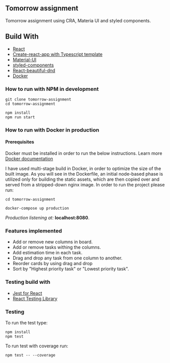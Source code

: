## Tomorrow assignment

Tomorrow assignment using CRA, Materia UI and styled components.
## Build With

* [React](https://reactjs.org/)
* [Create-react-app with Typescript template](https://create-react-app.dev/docs/adding-typescript/)
* [Material-UI](https://material-ui.com/)
* [styled-components](https://styled-components.com/)
* [React-beautiful-dnd](https://github.com/atlassian/react-beautiful-dnd) 
* [Docker](https://www.docker.com/)

### How to run with NPM in development

```
git clone tomorrow-assignment
cd tomorrow-assignment
```

```
npm install
npm run start
```

### How to run with Docker in production

#### Prerequisites 

Docker must be installed in order to run the below instructions. 
Learn more [Docker documentation](https://docs.docker.com/)

I have used multi-stage build in Docker, in order to optimize the size of the built image. 
As you will see in the Dockerfile, an initial node-based phase is utilized only for building the static assets, which are then copied over and served from a stripped-down nginx image. 
In order to run the project please run:

```
cd tomorrow-assignment

docker-compose up production
```

*Production listening at:*  **localhost:8080**.


### Features implemented
* Add or remove new columns in board.
* Add or remove tasks withing the columns.
* Add estimation time in each task.
* Drag and drop any task from one column to another.
* Reorder cards by using drag and drop
* Sort by "Highest priority task" or "Lowest priority task".

### Testing build with

* [Jest for React](https://jestjs.io/)
* [React Testing Library](https://testing-library.com/docs/react-testing-library/intro/)

### Testing
To run the test type:

```
npm install
npm test
```

To run test with coverage run:

```
npm test -- --coverage
```

